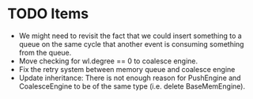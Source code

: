 # TODO Items

* We might need to revisit the fact that we could insert something to a queue on
    the same cycle that another event is consuming something from the queue.
* Move checking for wl.degree == 0 to coalesce engine.
* Fix the retry system between memory queue and coalesce engine
* Update inheritance: There is not enough reason for PushEngine and
CoalesceEngine to be of the same type (i.e. delete BaseMemEngine).
